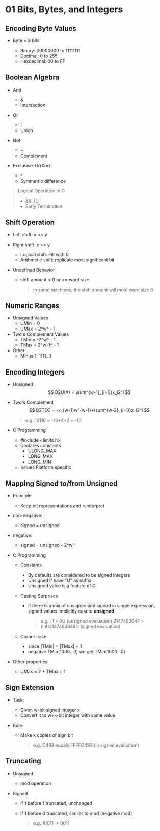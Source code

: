 # 01 Bits, Bytes, and Integers



## Encoding Byte Values

- Byte = 8 bits

  - Binary: 00000000 to 11111111
  - Decimal: 0 to 255
  - Hexdecimal: 00 to FF

  


## Boolean Algebra

- And
  - &
  - Intersection
- Or
  - |
  - Union
- Not
  - ~
  - Complement

- Exclusive-Or(Xor)
  - ^
  - Symmetric difference

> Logical Operation in C
>
> - &&, ||, !
> - Early Termination



## Shift Operation

- Left shift: x << y

- Right shift: x >> y

  - Logical shift: Fill with 0
  - Arithmetic shift: replicate most significant bit

- Undefined Behavior

  - shift amount < 0 or >= word size

    > in some machines, the shift amount will mold word size 8



## Numeric Ranges

- Unsigned Values
  - UMin = 0
  - UMax = 2^w^ - 1
- Two's Complement Values
  - TMin = -2^w^ - 1
  - TMax = 2^w-1^ - 1
- Other
  - Minus 1: 1111...1



## Encoding Integers

- Unsigned
  $$
  B2U(X) = \sum^{w-1}_{i=0}x_i2^i
  $$

- Two's  Complement
  $$
  B2T(X) = -x_{w-1}w^{w-1}+\sum^{w-2}_{i=0}x_i2^i
  $$

  > e.g.
  > 10110 = -16+4+2 = -10

- C Programming
  - #include <limits.h>
  - Declares constants
    - ULONG_MAX
    - LONG_MAX
    - LONG_MIN
  - Values Platform specific



## Mapping Signed to/from Unsigned

- Principle:
  - Keep bit representations and reinterpret
- non-negative:
  - signed = unsigned
- negative:
  - signed = unsigned - 2^w^

- C Programming

  - Constants

    - By defaults are considered to be signed integers
    - Unsigned if have "U" as suffix
    - Unsigned value is a feature of C

  - Casting Surprises

    - if there is a mix of unsigned and signed in single expression, signed values implicitly cast to **unsigned**

      > e.g.
      > -1 > 0U	 (unsigned evaluation)
      > 2147483647 > (int)2147483648U 	(signed evaluation)

  - Corner case

    - since |TMin| = |TMax| + 1
    - negative TMin(1000...0) we get TMin(1000...0)

- Other properties

  - UMax = 2 * TMax + 1



## Sign Extension

- Task:

  - Given w-bit signed integer x
  - Convert it to w+k-bit integer with same value

- Rule:

  - Make k copies of sign bit

    > e.g.
    > C493 equals FFFFC493 (in signed evaluation)



## Truncating

- Unsigned

  - mod operation

- Signed

  - if 1 before 1 truncated, unchanged

  - if 1 before 0 truncated, similar to mod (negative mod)

    > e.g. 10011 -> 0011
